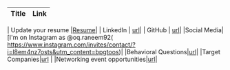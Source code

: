 | Title    | Link |
|----------|:-------------:|

| Update your resume  |[Resume](https://1drv.ms/b/s!AhszBt5MaOFbd89iMaa_uHJszPw)|
| LinkedIn   | [url](https://www.linkedin.com/in/raneem-oqaily)|
| GitHub    | [url](https://github.com/Raneemoqaily7)|
|Social Media|[I'm on Instagram as @oq.raneem92(    https://www.instagram.com/invites/contact/?i=l8em4nz7osts&utm_content=bpgtoos)|
|Behavioral Questions|[url](https://docs.google.com/document/d/1GO1MuHGK_-PC6_rTlMDrmZ6A49x9UCogKI0ep8Ym-fQ/edit?usp=sharing)|
|Target Companies|[url]( https://docs.google.com/spreadsheets/d/1fo1SV5Nz4r4dB0VfRDYRZHwMIMfW4sjx3f6p7Njftgc/edit?usp=sharing) |
|Networking event opportunities|[url](https://docs.google.com/document/d/1jJCwWNtfOmrGgwQRkUQiheF3VUPCr1Hbx8NTSRrwJJs/edit?usp=sharing)|